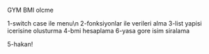 GYM BMI olcme

1-switch case ile menu\n
2-fonksiyonlar ile verileri alma
3-list yapisi icerisine olusturma
4-bmi hesaplama
6-yasa gore isim siralama

5-hakan!
